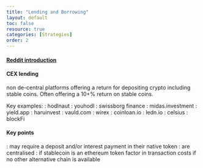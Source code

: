 ```yaml
---
title: "Lending and Borrowing"
layout: default
toc: false
resource: true 
categories: [Strategies]
order: 2
---
```


#### [Reddit introduction](https://www.reddit.com/r/CryptoCurrency/comments/mnzv1c/defi_explained_lending_borrowing/)

#### CEX lending
non de-central platforms offering a return for depositing crypto including stable coins. Often offering a 10+% return on stable coins.

Key examples:
:   hodlnaut
:   youhodl
:   swissborg finance
:   midas.investment
:   yield.app
:   haruinvest
:   vauld.com
:   wirex
:   coinloan.io
:   ledn.io
:   celsius
:   blockFi


#### Key points

: may require a deposit and/or interest payment in their native token
: are centralised
: if stablecoin is an ethereum token factor in transaction costs if no other alternative chain is available
